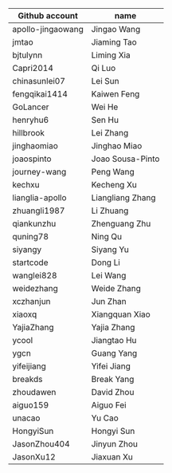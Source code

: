 | Github account | name |
|---|---|
| apollo-jingaowang | Jingao Wang |
| jmtao | Jiaming Tao |
| bjtulynn | Liming Xia |
| Capri2014 | Qi Luo |
| chinasunlei07 | Lei Sun |
| fengqikai1414 | Kaiwen Feng |  
| GoLancer | Wei He |   
| henryhu6 | Sen Hu |
| hillbrook | Lei Zhang |
| jinghaomiao | Jinghao Miao |
| joaospinto | Joao Sousa-Pinto |
| journey-wang | Peng Wang |
| kechxu | Kecheng Xu |
| lianglia-apollo | Liangliang Zhang |
| zhuangli1987 | Li Zhuang |
| qiankunzhu | Zhenguang Zhu |
| quning78 | Ning Qu |
| siyangy | Siyang Yu |
| startcode | Dong Li |
| wanglei828 | Lei Wang |
| weidezhang | Weide Zhang |
| xczhanjun | Jun Zhan |
| xiaoxq | Xiangquan Xiao |
| YajiaZhang | Yajia Zhang |
| ycool | Jiangtao Hu |
| ygcn | Guang Yang | 
| yifeijiang | Yifei Jiang |
| breakds | Break Yang |
| zhoudawen | David Zhou |
| aiguo159 | Aiguo Fei |
| unacao | Yu Cao |
| HongyiSun | Hongyi Sun |
| JasonZhou404 | Jinyun Zhou |
| JasonXu12 | Jiaxuan Xu |
